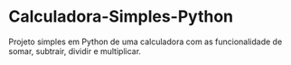 # Calculadora-Simples-Python
Projeto simples em Python de uma calculadora com as funcionalidade de somar, subtrair, dividir e multiplicar.
